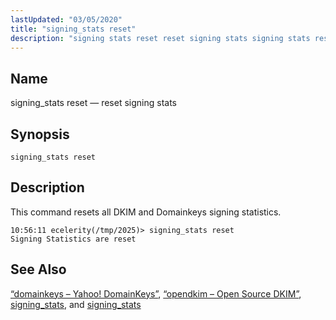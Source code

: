 ```yaml
---
lastUpdated: "03/05/2020"
title: "signing_stats reset"
description: "signing stats reset reset signing stats signing stats reset This command resets all DKIM and Domainkeys signing statistics Section 71 28 domainkeys Yahoo Domain Keys Section 71 50 opendkim Open Source DKIM signing stats and signing stats..."
---
```


<a name="console_commands.signing_stats_reset"></a> 
## Name

signing_stats reset — reset signing stats

## Synopsis

`signing_stats reset`

<a name="idp11377936"></a> 
## Description

This command resets all DKIM and Domainkeys signing statistics.

```
10:56:11 ecelerity(/tmp/2025)> signing_stats reset
Signing Statistics are reset
```
<a name="idp14116016"></a> 
## See Also

[“domainkeys – Yahoo! DomainKeys”](/momentum/4/modules/domainkeys), [“opendkim – Open Source DKIM”](/momentum/4/modules/opendkim), [signing_stats](/momentum/4/config/ref-signing-stats), and [signing_stats](/momentum/4/console-commands/signing-stats)